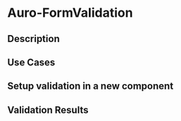 # Auro-FormValidation

## Description

<!-- AURO-GENERATED-CONTENT:START (FILE:src=./../partials/description.md) -->
<!-- AURO-GENERATED-CONTENT:END -->

## Use Cases

<!-- AURO-GENERATED-CONTENT:START (FILE:src=./../partials/useCases.md) -->
<!-- AURO-GENERATED-CONTENT:END -->

## Setup validation in a new component

<!-- AURO-GENERATED-CONTENT:START (FILE:src=./../partials/usingValidation.md) -->
<!-- AURO-GENERATED-CONTENT:END -->

## Validation Results

<!-- AURO-GENERATED-CONTENT:START (FILE:src=./../partials/validationResults.md) -->
<!-- AURO-GENERATED-CONTENT:END -->
